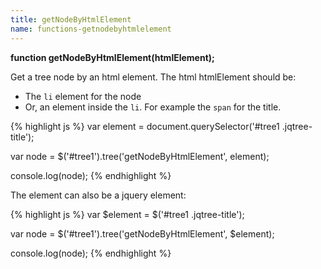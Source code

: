 ```yaml
---
title: getNodeByHtmlElement
name: functions-getnodebyhtmlelement
---
```


**function getNodeByHtmlElement(htmlElement);**

Get a tree node by an html element. The html htmlElement should be:

* The `li` element for the node
* Or, an element inside the `li`. For example the `span` for the title.

{% highlight js %}
var element = document.querySelector('#tree1 .jqtree-title');

var node = $('#tree1').tree('getNodeByHtmlElement', element);

console.log(node);
{% endhighlight %}

The element can also be a jquery element:

{% highlight js %}
var $element = $('#tree1 .jqtree-title');

var node = $('#tree1').tree('getNodeByHtmlElement', $element);

console.log(node);
{% endhighlight %}
